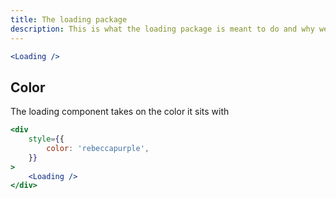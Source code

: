 ```yaml
---
title: The loading package
description: This is what the loading package is meant to do and why we have it
---
```


```jsx live
<Loading />
```

## Color

The loading component takes on the color it sits with

```jsx live
<div
	style={{
		color: 'rebeccapurple',
	}}
>
	<Loading />
</div>
```
